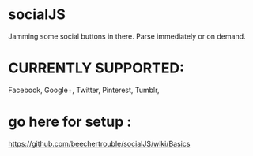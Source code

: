 socialJS
========

Jamming some social buttons in there.
Parse immediately or on demand.


CURRENTLY SUPPORTED:
========
Facebook,
Google+,
Twitter,
Pinterest,
Tumblr,


go here for setup :
========
https://github.com/beechertrouble/socialJS/wiki/Basics